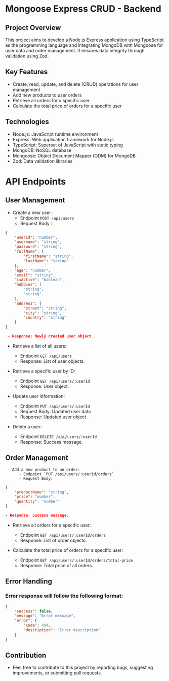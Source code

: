 # Mongoose Express CRUD - Backend

## Project Overview 

This project aims to develop a Node.js Express application using TypeScript as the programming language and integrating MongoDB with Mongoose for user data and order management. It ensures data integrity through validation using Zod.


## Key Features

+ Create, read, update, and delete (CRUD) operations for user management
+ Add new products to user orders
+ Retrieve all orders for a specific user
+ Calculate the total price of orders for a specific user

## Technologies

+ Node.js: JavaScript runtime environment
+ Express: Web application framework for Node.js
+ TypeScript: Superset of JavaScript with static typing
+ MongoDB: NoSQL database
+ Mongoose: Object Document Mapper (ODM) for MongoDB
+ Zod: Data validation libraries

# API Endpoints

## User Management

- Create a new user :
    - Endpoint `POST /api/users`
    - Request Body :

```json
{
    "userId": "number",
    "username": "string",
    "password": "string",
    "fullName": {
        "firstName": "string",
        "lastName": "string"
    },
    "age": "number",
    "email": "string",
    "isActive": "boolean",
    "hobbies": [
        "string",
        "string"
    ],
    "address": {
        "street": "string",
        "city": "string",
        "country": "string"
    }
}

 - Response: Newly created user object .
```

- Retrieve a list of all users:
  - Endpoint `GET /api/users`
  - Response: List of user objects.

- Retrieve a specific user by ID:
  - Endpoint `GET /api/users/:userId`
  - Response: User object.

- Update user information:
  - Endpoint `PUT /api/users/:userId`
  - Request Body: Updated user data
  - Response: Updated user object.

- Delete a user:
  - Endpoint `DELETE /api/users/:userId`
  - Response: Success message.

## Order Management
     - Add a new product to an order:
          - Endpoint `PUT /api/users/:userId/orders`
          - Request Body:

```json
{
    "productName": "string",
    "price": "number",
    "quantity": "number"
}

- Response: Success message.
```

- Retrieve all orders for a specific user:
   - Endpoint `GET /api/users/:userId/orders`
   - Response: List of order objects.

- Calculate the total price of orders for a specific user:
   - Endpoint `GET /api/users/:userId/orders/total-price`
   - Response: Total price of all orders.

## Error Handling 
### Error response will follow the following format:

```json
{
    "success": false,
    "message": "Error message",
    "error": {
        "code": 404,
        "description": "Error description"
    }
}
```

## Contribution
- Feel free to contribute to this project by reporting bugs, suggesting improvements, or submitting pull requests.

